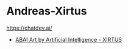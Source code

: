 # Andreas-Xirtus
https://chatdev.ai/

- [ABAI Art by Artificial Intelligence - XIRTUS](https://youtu.be/Chuiq2tgHf8)
